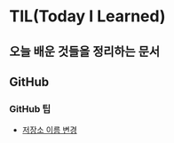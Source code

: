 # TIL(Today I Learned)
오늘 배운 것들을 정리하는 문서
-----
## GitHub
### GitHub 팁 
+ [저장소 이름 변경](https://github.com/Vedellan/TIL/blob/master/Git.md)
